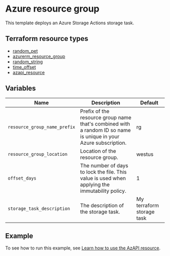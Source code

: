# Azure resource group

This template deploys an Azure Storage Actions storage task.

## Terraform resource types

- [random_pet](https://registry.terraform.io/providers/hashicorp/random/latest/docs/resources/pet)
- [azurerm_resource_group](https://registry.terraform.io/providers/hashicorp/azurerm/latest/docs/resources/resource_group)
- [random_string](https://registry.terraform.io/providers/hashicorp/random/latest/docs/resources/string)
- [time_offset](https://registry.terraform.io/providers/hashicorp/time/latest/docs/resources/offset)
- [azapi_resource](https://registry.terraform.io/providers/Azure/azapi/1.11.0/docs/resources/azapi_resource)

## Variables

| Name | Description | Default |
|-|-|-|
| `resource_group_name_prefix` | Prefix of the resource group name that's combined with a random ID so name is unique in your Azure subscription. | rg |
| `resource_group_location` | Location of the resource group. | westus |
| `offset_days` | The number of days to lock the file. This value is used when applying the immutability policy. | 1 |
| `storage_task_description` | The description of the storage task. | My terraform storage task |

## Example

To see how to run this example, see [Learn how to use the AzAPI resource](https://learn.microsoft.com/azure/developer/terraform/get-started-azapi-resourcep).
